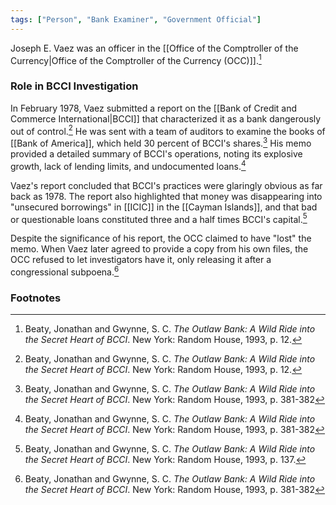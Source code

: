 ```yaml
---
tags: ["Person", "Bank Examiner", "Government Official"]
---
```

Joseph E. Vaez was an officer in the [[Office of the Comptroller of the Currency|Office of the Comptroller of the Currency (OCC)]].[^1]

### Role in BCCI Investigation

In February 1978, Vaez submitted a report on the [[Bank of Credit and Commerce International|BCCI]] that characterized it as a bank dangerously out of control.[^1] He was sent with a team of auditors to examine the books of [[Bank of America]], which held 30 percent of BCCI's shares.[^2] His memo provided a detailed summary of BCCI's operations, noting its explosive growth, lack of lending limits, and undocumented loans.[^2]

Vaez's report concluded that BCCI's practices were glaringly obvious as far back as 1978. The report also highlighted that money was disappearing into "unsecured borrowings" in [[ICIC]] in the [[Cayman Islands]], and that bad or questionable loans constituted three and a half times BCCI's capital.[^3]

Despite the significance of his report, the OCC claimed to have "lost" the memo. When Vaez later agreed to provide a copy from his own files, the OCC refused to let investigators have it, only releasing it after a congressional subpoena.[^2]

### Footnotes

[^1]: Beaty, Jonathan and Gwynne, S. C. *The Outlaw Bank: A Wild Ride into the Secret Heart of BCCI*. New York: Random House, 1993, p. 12.
[^2]: Beaty, Jonathan and Gwynne, S. C. *The Outlaw Bank: A Wild Ride into the Secret Heart of BCCI*. New York: Random House, 1993, p. 381-382
[^3]: Beaty, Jonathan and Gwynne, S. C. *The Outlaw Bank: A Wild Ride into the Secret Heart of BCCI*. New York: Random House, 1993, p. 137.
